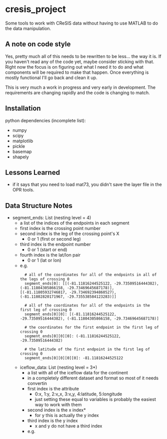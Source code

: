 # cresis_project
Some tools to work with CReSIS data without having to use MATLAB to do the data manipulation.

## A note on code style
Yes, pretty much all of this needs to be rewritten to be less... the way it is. If you
haven't read any of the code yet, maybe consider sticking with that. Right now the 
focus is on figuring out what I need it to do and what components will be 
required to make that happen. Once everything is mostly functional I'll go back 
and clean it up. 

This is very much a work in progress and very early in development. The 
requirements are changing rapidly and the code is changing to match.

## Installation
python dependencies (incomplete list): 
- numpy
- scipy
- matplotlib
- pickle
- basemap
- shapely


## Lessons Learned
- if it says that you need to load mat73, you didn't save the layer file in the OPR tools.


## Data Structure Notes
- segment_ends: List (nesting level = 4)
  - a list of the indices of the endpoints in each segment
  - first index is the crossing point number
  - second index is the leg of the crossing point's X
    - 0 or 1 (first or second leg)
  - third index is the endpoint number 
    - 0 or 1 (start or end)
  - fourth index is the lat/lon pair
    - 0 or 1 (lat or lon)
  - e.g. 
      ```
        # all of the coordinates for all of the endpoints in all of the legs of crossing 0
        segment_ends[0]: [[(-81.11816244525122, -29.73509516444382), (-81.11804305866158, -29.73469645687178)], [(-81.11805932746817, -29.734692394860527), (-81.11802820171967, -29.735538584123283)]]
    
        # all of the coordinates for all of the endpoints in the first leg of crossing 0
        segment_ends[0][0]: [(-81.11816244525122, -29.73509516444382), (-81.11804305866158, -29.73469645687178)]
    
        # the coordinates for the first endpoint in the first leg of crossing 0
        segment_ends[0][0][0]: (-81.11816244525122, -29.73509516444382)
    
        # the latitude of the first endpoint in the first leg of crossing 0
        segment_ends[0][0][0][0]: -81.11816244525122
      ```
  - iceflow_data: List (nesting level = 3*)
    - a list with all of the iceflow data for the continent
    - in a completely different dataset and format so most of it needs convertin
    - first index is the attribute
      - 0:x, 1:y, 2:v_x, 3:v_y, 4:latitude, 5:longitude
      - just setting these equal to variables is probably the easiest way to work with them
    - second index is the x index*
      - for y this is actually the y index
    - third index is the y index
      - x and y do not have a third index
    - e.g.